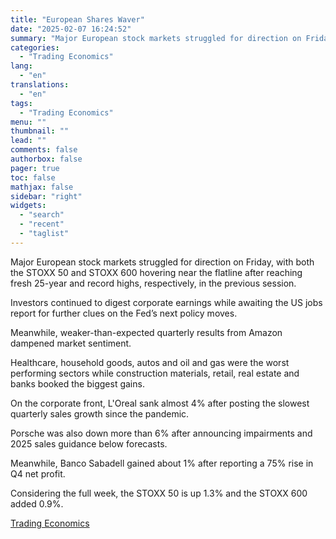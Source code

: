 ```yaml
---
title: "European Shares Waver"
date: "2025-02-07 16:24:52"
summary: "Major European stock markets struggled for direction on Friday, with both the STOXX 50 and STOXX 600 hovering near the flatline after reaching fresh 25-year and record highs, respectively, in the previous session.Investors continued to digest corporate earnings while awaiting the US jobs report for further clues on the Fed’s..."
categories:
  - "Trading Economics"
lang:
  - "en"
translations:
  - "en"
tags:
  - "Trading Economics"
menu: ""
thumbnail: ""
lead: ""
comments: false
authorbox: false
pager: true
toc: false
mathjax: false
sidebar: "right"
widgets:
  - "search"
  - "recent"
  - "taglist"
---
```


Major European stock markets struggled for direction on Friday, with both the STOXX 50 and STOXX 600 hovering near the flatline after reaching fresh 25-year and record highs, respectively, in the previous session.

Investors continued to digest corporate earnings while awaiting the US jobs report for further clues on the Fed’s next policy moves.

Meanwhile, weaker-than-expected quarterly results from Amazon dampened market sentiment.

Healthcare, household goods, autos and oil and gas were the worst performing sectors while construction materials, retail, real estate and banks booked the biggest gains.

On the corporate front, L'Oreal sank almost 4% after posting the slowest quarterly sales growth since the pandemic.

Porsche was also down more than 6% after announcing impairments and 2025 sales guidance below forecasts.

Meanwhile, Banco Sabadell gained about 1% after reporting a 75% rise in Q4 net profit.

Considering the full week, the STOXX 50 is up 1.3% and the STOXX 600 added 0.9%.

[Trading Economics](https://www.tradingview.com/news/te_news:447100:0-european-shares-waver/)
